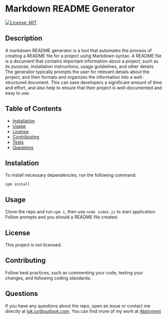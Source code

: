 
  # Markdown README Generator
  [![License: MIT](https://img.shields.io/badge/License-MIT-yellow.svg)](https://opensource.org/licenses/MIT)

  ## Description
  A markdown README generator is a tool that automates the process of creating a README file for a project using Markdown syntax. A README file is a document that 
  contains important information about a project, such as its purpose, installation instructions, usage guildelines, and other details.  The generator typically prompts the user for relevant details about the project, and then formats and organizes the information into a well-structured document. This can save developers a significant amount of time and effort, and also help to ensure that their project is well-documented and easy to use.

  ## Table of Contents
  * [Installation](#installation)
  * [Usage](#usage)
  * [License](#license)
  * [Contribiuting](#contributing)
  * [Tests](#tests)
  * [Questions](#questions)

  ## Instalation
  To install necessary dependencies, run the following command:
  ```
  npm install
  ```

  ## Usage
  Clone the repo and run `npm i`, then use `node index.js` to start application. Follow prompts and you should a README file created.

  ## License
  This project is not licensed.

  ## Contributing
  Follow best practices, such as commenting your code, testing your changes, and following coding standards.

  ## Questions
  If you have any questions about the repo, open an issue or contact me directly at luk.jur@outlook.com. You can find more of my work at [Abstynent](https://github.com/Abstynent)
  